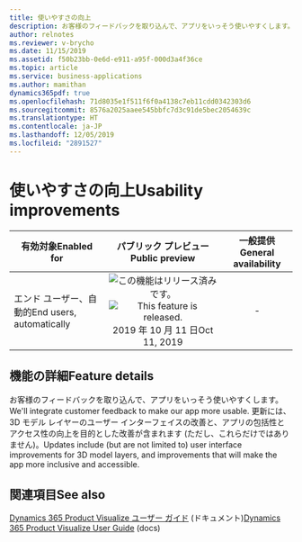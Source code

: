 ```yaml
---
title: 使いやすさの向上
description: お客様のフィードバックを取り込んで、アプリをいっそう使いやすくします。 更新には、3D モデル レイヤーのユーザー インターフェイスの改善と、アプリの包括性とアクセス性の向上を目的とした改善が含まれます (ただし、これらだけではありません)。
author: relnotes
ms.reviewer: v-brycho
ms.date: 11/15/2019
ms.assetid: f50b23bb-0e6d-e911-a95f-000d3a4f36ce
ms.topic: article
ms.service: business-applications
ms.author: mamithan
dynamics365pdf: true
ms.openlocfilehash: 71d8035e1f511f6f0a4138c7eb11cdd0342303d6
ms.sourcegitcommit: 8576a2025aaee545bbfc7d3c91de5bec2054639c
ms.translationtype: HT
ms.contentlocale: ja-JP
ms.lasthandoff: 12/05/2019
ms.locfileid: "2891527"
---
```

# <a name="usability-improvements"></a><span data-ttu-id="aac9b-104">使いやすさの向上</span><span class="sxs-lookup"><span data-stu-id="aac9b-104">Usability improvements</span></span>


| <span data-ttu-id="aac9b-105">有効対象</span><span class="sxs-lookup"><span data-stu-id="aac9b-105">Enabled for</span></span>    |  <span data-ttu-id="aac9b-106">パブリック プレビュー</span><span class="sxs-lookup"><span data-stu-id="aac9b-106">Public preview</span></span> | <span data-ttu-id="aac9b-107">一般提供</span><span class="sxs-lookup"><span data-stu-id="aac9b-107">General availability</span></span> | 
| ---------- | :----------: |:----------: |
|<span data-ttu-id="aac9b-108">エンド ユーザー、自動的</span><span class="sxs-lookup"><span data-stu-id="aac9b-108">End users, automatically</span></span>|<span data-ttu-id="aac9b-109">![この機能はリリース済みです。](/dynamics365-release-plan/media/green-checkmark.png "この機能はリリース済みです。")</span><span class="sxs-lookup"><span data-stu-id="aac9b-109">![This feature is released.](/dynamics365-release-plan/media/green-checkmark.png "This feature is released.")</span></span> <span data-ttu-id="aac9b-110">2019 年 10 月 11 日</span><span class="sxs-lookup"><span data-stu-id="aac9b-110">Oct 11, 2019</span></span>| -|






## <a name="feature-details"></a><span data-ttu-id="aac9b-111">機能の詳細</span><span class="sxs-lookup"><span data-stu-id="aac9b-111">Feature details</span></span>
<!--feature detail start -->
<span data-ttu-id="aac9b-112">お客様のフィードバックを取り込んで、アプリをいっそう使いやすくします。</span><span class="sxs-lookup"><span data-stu-id="aac9b-112">We'll integrate customer feedback to make our app more usable.</span></span> <span data-ttu-id="aac9b-113">更新には、3D モデル レイヤーのユーザー インターフェイスの改善と、アプリの包括性とアクセス性の向上を目的とした改善が含まれます (ただし、これらだけではありません)。</span><span class="sxs-lookup"><span data-stu-id="aac9b-113">Updates include (but are not limited to) user interface improvements for 3D model layers, and improvements that will make the app more inclusive and accessible.</span></span>
<!--feature detail end -->










## <a name="see-also"></a><span data-ttu-id="aac9b-114">関連項目</span><span class="sxs-lookup"><span data-stu-id="aac9b-114">See also</span></span>

<span data-ttu-id="aac9b-115">[Dynamics 365 Product Visualize ユーザー ガイド](https://docs.microsoft.com/dynamics365/mixed-reality/product-visualize/user-guide) (ドキュメント)</span><span class="sxs-lookup"><span data-stu-id="aac9b-115">[Dynamics 365 Product Visualize User Guide](https://docs.microsoft.com/dynamics365/mixed-reality/product-visualize/user-guide) (docs)</span></span>

